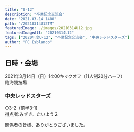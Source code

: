 ```yaml
---
title: "U-12"
description: "卒業記念交流会"
date: "2021-03-14 1400"
path: "/20210314U12TM"
featuredImage: ./images/20210314U12.jpg
featuredImageAlt: "20210314U12"
tags: ["2020年度U-12", "卒業記念交流会", "中央レッドスターズ"]
author: "FC Esblanco"
---
```


## 日時・会場

2021年3月14日（日）14:00キックオフ（11人制20分ハーフ）<br>
臨海競技場

### 中央レッドスターズ  
○3-2（前半3-1)  
得点者:みずき、たいよう２

関係者の皆様、ありがとうございました。
